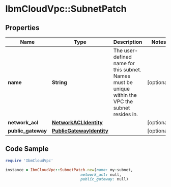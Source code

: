 # IbmCloudVpc::SubnetPatch

## Properties

Name | Type | Description | Notes
------------ | ------------- | ------------- | -------------
**name** | **String** | The user-defined name for this subnet. Names must be unique within the VPC the subnet resides in. | [optional] 
**network_acl** | [**NetworkACLIdentity**](NetworkACLIdentity.md) |  | [optional] 
**public_gateway** | [**PublicGatewayIdentity**](PublicGatewayIdentity.md) |  | [optional] 

## Code Sample

```ruby
require 'IbmCloudVpc'

instance = IbmCloudVpc::SubnetPatch.new(name: my-subnet,
                                 network_acl: null,
                                 public_gateway: null)
```


